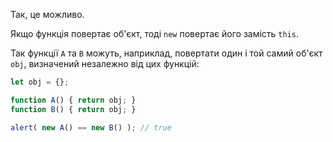 Так, це можливо.

Якщо функція повертає об'єкт, тоді `new` повертає його замість `this`.

Так функції `A` та `B` можуть, наприклад, повертати один і той самий об'єкт `obj`, визначений незалежно від цих функцій:

```js run no-beautify
let obj = {};

function A() { return obj; }
function B() { return obj; }

alert( new A() == new B() ); // true
```
